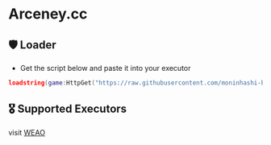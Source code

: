 # Arceney.cc

## 🛡️ Loader
- Get the script below and paste it into your executor
```lua
loadstring(game:HttpGet("https://raw.githubusercontent.com/moninhashi-byte/Arceney/refs/heads/main/main.luau"))()
```
## 🎖️ Supported Executors
visit [WEAO](https://weao.gg/)
